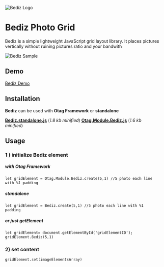 ![Bediz Logo](https://ilgilenio.github.io/Bediz/bediz.png)
# Bediz Photo Grid
Bediz is a simple lightweight JavaScript grid layout library. 
It places pictures vertically without ruining pictures ratio and your bandwith

![Bediz Sample](https://ilgilenio.github.io/Bediz/sample.png)

## Demo
[Bediz Demo](https://ilgilenio.github.io/Bediz/sample.html)

## Installation
**Bediz** can be used with **Otag Framework** or **standalone**

[**Bediz.standalone.js**](https://ilgilenio.github.io/Bediz/Bediz.standalone.min.js) (*1.8 kb minified*)
[**Otag.Module.Bediz.js**](https://ilgilenio.github.io/Bediz/Otag.Module.Bediz.min.js) (*1.6 kb minified*)

## Usage
### 1 ) initialize Bediz element

##### with Otag Framework
	let gridElement = Otag.Module.Bediz.create(5,1) //5 photo each line with %1 padding

##### standalone
	let gridElement = Bediz.create(5,1) //5 photo each line with %1 padding

##### or just getElement
    let gridElement= document.getElementById('gridElementID');
    gridElement.Bediz(5,1)

### 2) set content
	gridElement.set(imageElementsArray)
